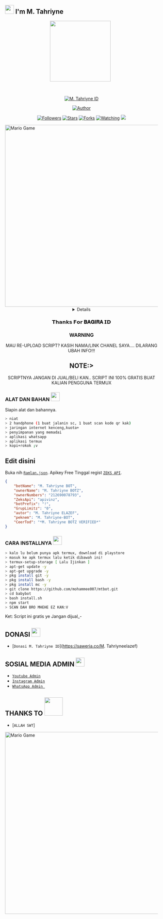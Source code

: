 ## <img src="https://github.com/TheDudeThatCode/TheDudeThatCode/blob/master/Assets/Hi.gif" width="29px"> I'm M. Tahriyne
<p align="center">
<p align='center'><a href="https://www.instagram.com/tahariyne/"><img height="200" src="[https://d.top4top.io/s_2021hqnie0.jpeg](https://b.top4top.io/p_26298hulr1.jpg)"></a>&nbsp;&nbsp;</p>
</p>
<br>



<p align="center">
<a href="#"><img title="M. Tahriyne ID" src="[https://d.top4top.io/s_2021hqnie0.jpeg](https://b.top4top.io/p_26298hulr1.jpg)"></a>
</p>
<p align="center">
<a href="https://d.top4top.io/s_2021hqnie0.jpeg"><img title="Author" src="[https://d.top4top.io/s_2021hqnie0.jpeg](https://b.top4top.io/p_26298hulr1.jpg)"></a>
</p>
<p align="center">
<a href="https://github.com/mohammee007/mtbot.git/followers"><img title="Followers" src="https://d.top4top.io/s_2021hqnie0.jpeg"></a>
<a href="https://github.com/mohammee007/mtbot.git/stargazers/"><img title="Stars" src="https://d.top4top.io/s_2021hqnie0.jpeg"></a>
<a href="https://github.com/mohammee007/mtbot.git/network/members"><img title="Forks" src="https://d.top4top.io/s_2021hqnie0.jpeg"></a>
<a href="https://github.com/mohammee007/mtbot.git/watchers"><img title="Watching" src="https://d.top4top.io/s_2021hqnie0.jpeg"></a>
<a href="https://hits.seeyoufarm.com"><img src="https://hits.seeyoufarm.com/api/count/incr/badge.svg?url=https%3A%2F%2Fgithub.com%2Fgjbae1212%2FM. Tahriynebot&count_bg=%2379C83D&title_bg=%23555555&icon=lmms.svg&icon_color=%23E8E8E8&title=M. Tahriynebot&edge_flat=true"/></a>
</p>
<img src="https://github.com/TheDudeThatCode/TheDudeThatCode/blob/master/Assets/Developer.gif" alt="Mario Game" width="600" />
<div align="center">
<details>
 
</details>

### 𝗧𝗵𝗮𝗻𝗸𝘀 𝗙𝗼𝗿 𝐁𝐀𝐆𝐈𝐑𝐀 𝗜𝗗

### WARNING
MAU RE-UPLOAD SCRIPT? KASIH NAMA/LINK CHANEL SAYA.... DILARANG UBAH INFO!!!

## NOTE:> 
SCRIPTNYA JANGAN DI JUAL/BELI KAN.. SCRIPT INI 100% GRATIS BUAT KALIAN PENGGUNA TERMUX
</div>

### ALAT DAN BAHAN <img src="https://github.com/TheDudeThatCode/TheDudeThatCode/blob/master/Assets/Mario_Hello_Big.gif" width="29px">
Siapin alat dan bahannya.
```bash
> niat
> 2 handphone (1 buat jalanin sc, 1 buat scan kode qr kak)
> jaringan internet kenceng,kuota+
> penyimpanan yang memadai
> aplikasi whatsapp
> aplikasi termux
> kopi+rokok ;v
```
## Edit disini
Buka nih [`Ramlan.json`](https://github.com/mohammee007/mtbot.git/edit/main/settings/Ramlan.json). Apikey Free Tinggal regist [`ZEKS API`](https://api.lolhuman.xyz/login).
```json
{
    "botName": "M. Tahriyne BOT",
    "ownerName": "M. Tahriyne BOTZ",
    "ownerNumbers": "212690078793",
    "ZeksApi": "apivinz",
    "botPrefix": "!",
    "GrupLimitz": "0",
    "autor": "M. Tahriyne ELAZEF",
    "peknem": "M. Tahriyne-BOT",
    "CeerTod": "*M. Tahriyne BOTZ VERIFIED*"
}

```
### CARA INSTALLNYA  <img src="https://github.com/TheDudeThatCode/TheDudeThatCode/blob/master/Assets/hmm.gif" width="29px">
```bash
> kalo lu belum punya apk termux, download di playstore
> masuk ke apk termux lalu ketik dibawah ini!
> termux-setup-storage [ Lalu Ijinkan ]
> apt-get update -y
> apt-get upgrade -y
> pkg install git -y
> pkg install bash -y
> pkg install mc -y
> git clone https://github.com/mohammee007/mtbot.git
> cd babybot
> bash install.sh
> npm start
> SCAN DAH BRO MHEHE EZ KAN:V
```


Ket: Script ini gratis ye Jangan dijual_-

## DONASI <img src="https://github.com/TheDudeThatCode/TheDudeThatCode/blob/master/Assets/coin.gif" width="29px">
* [`Donasi M. Tahriyne ID`](https://saweria.co/M. Tahriyneelazef)


## SOSIAL MEDIA ADMIN <img src="https://github.com/TheDudeThatCode/TheDudeThatCode/blob/master/Assets/powerup.gif" width="29px">

* [`Youtube Admin`](https://www.youtube.com/@mohammedtahriyne)
* [`Instagram Admin`](https://www.instagram.com/tahariyne/)
* [`WhatsApp Admin `](https://wa.me/+212690078793)
## THANKS TO <img src="https://github.com/TheDudeThatCode/TheDudeThatCode/blob/master/Assets/Handshake.gif" width="60px">

* [`ALLAH SWT`]
<img src="https://github.com/TheDudeThatCode/TheDudeThatCode/blob/master/Assets/Mario_Gameplay.gif" alt="Mario Game" width="600" />

